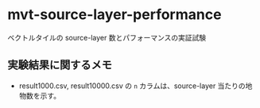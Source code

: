 # mvt-source-layer-performance
ベクトルタイルの source-layer 数とパフォーマンスの実証試験

## 実験結果に関するメモ
* result1000.csv, result10000.csv の `n` カラムは、source-layer 当たりの地物数を示す。

